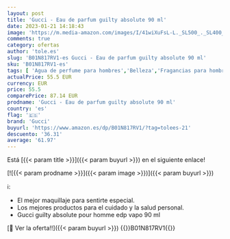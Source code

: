 ```yaml
---
layout: post
title: 'Gucci - Eau de parfum guilty absolute 90 ml'
date: 2023-01-21 14:18:43
image: 'https://m.media-amazon.com/images/I/41wiXuFsL-L._SL500_._SL400_.jpg'
comments: true
category: ofertas
author: 'tole.es'
slug: 'B01N817RV1-es Gucci - Eau de parfum guilty absolute 90 ml'
sku: 'B01N817RV1-es'
tags: [ 'Agua de perfume para hombres','Belleza','Fragancias para hombres','Perfumes y fragancias','de','eau','gucci','parfum','🇪🇸', ]
actualPrice: 55.5 EUR
currency: EUR
price: 55.5
comparePrice: 87.14 EUR
prodname: 'Gucci - Eau de parfum guilty absolute 90 ml'
country: 'es'
flag: '🇪🇸'
brand: 'Gucci'
buyurl: 'https://www.amazon.es/dp/B01N817RV1/?tag=tolees-21'
descuento: '36.31'
average: '61.97'
---
```


Está [{{< param title >}}]({{< param buyurl >}}) en el siguiente enlace!

[![{{< param prodname >}}]({{< param image >}})]({{< param buyurl >}})

ℹ️:

- El mejor maquillaje para sentirte especial.
- Los mejores productos para el cuidado y la salud personal.
- Gucci guilty absolute pour homme edp vapo 90 ml

[🛒 Ver la oferta!!]({{< param buyurl >}})
{{<world>}}B01N817RV1{{</world>}}
